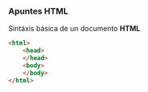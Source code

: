 
### Apuntes HTML

Sintáxis básica de un documento **HTML**
```html
<html>
	<head>
	</head>
	<body>
	</body>
</html>
```
<!--stackedit_data:
eyJoaXN0b3J5IjpbLTE2MDQ1MTYzOTddfQ==
-->